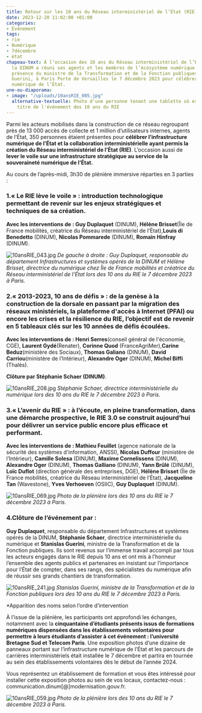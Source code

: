 ```yaml
---
title: Retour sur les 10 ans du Réseau interministériel de l’État (RIE)
date: 2023-12-20 11:02:00 +01:00
categories:
- Événement
tags:
- rie
- Numérique
- 7décembre
- état
chapeau-text: À l’occasion des 10 ans du Réseau interministériel de l’État (RIE),
  la DINUM a réuni ses agents et les membres de l’écosystème numérique public, en
  présence du ministre de la Transformation et de la Fonction publiques Stanislas
  Guerini, à Paris Porte de Versailles le 7 décembre 2023 pour célébrer l’infrastructure
  numérique de l’État.
une-ou-diaporama:
- image: "/uploads/10ansRIE_005.jpg"
  alternative-textuelle: Photo d'une personne tenant une tablette où est affiché le
    titre de l'événement des 10 ans du RIE
---
```


Parmi les acteurs mobilisés dans la construction de ce réseau regroupant près de 13 000 accès de collecte et 1 million d’utilisateurs internes, agents de l’État, 350 personnes étaient présentes pour **célébrer l’infrastructure numérique de l’État et la collaboration interministérielle ayant permis la création du Réseau interministériel de l’État (RIE)**. L’occasion aussi de **lever le voile sur une infrastructure stratégique au service de la souveraineté numérique de l’État.**

Au cours de l’après-midi, 3h30 de plénière immersive réparties en 3 parties :

### 1.**« Le RIE lève le voile »** : introduction technologique permettant de revenir sur les enjeux stratégiques et techniques de sa création. 



**Avec les interventions de : Guy Duplaquet** (DINUM), **Hélène Brisset**(Île de France mobilités,  créatrice du Réseau interministériel de l’État),**Louis di Benedetto** (DINUM), **Nicolas Pommarede** (DINUM), **Romain Hinfray** (DINUM).


![10ansRIE_043.jpg](/uploads/10ansRIE_043.jpg)
*De gauche à droite : Guy Duplaquet, responsable du département Infrastructures et systèmes opérés de la DINUM et Hélène Brisset, directrice du numérique chez Île de France mobilités et créatrice du Réseau interministériel de l’État lors des 10 ans du RIE le 7 décembre 2023 à Paris.*

### 2.**« 2013-2023, 10 ans de défis »** : de la genèse à la construction de la dorsale en passant par la migration des réseaux ministériels, la plateforme d'accès à Internet (PFAI) ou encore les crises et la résilience du RIE, l’objectif est de revenir en 5 tableaux clés sur les 10 années de défis écoulées.



**Avec les interventions de : Henri Serres**(conseil général de l'économie, CGE), **Laurent Gydé**(Renater), **Corinne Quod** (FranceAgriMer),**Carine Beduz**(ministère des Sociaux), **Thomas Galiano** (DINUM), **David Carriou**(ministère de l’Intérieur), **Alexandre Oger** (DINUM), **Michel Biffi** (Thalès).



**Clôture par Stéphanie Schaer (DINUM)**.



![10ansRIE_208.jpg](/uploads/10ansRIE_208.jpg)
*Stéphanie Schaer, directrice interministérielle du numérique lors des 10 ans du RIE le 7 décembre 2023 à Paris.*

### **3.« L’avenir du RIE »** : à l’écoute, en pleine transformation, dans une démarche prospective, le RIE 3.0 se construit aujourd’hui  pour délivrer un service public encore plus efficace et performant. 



**Avec les interventions de : Mathieu Feuillet** (agence nationale de la sécurité des systèmes d'information, ANSSI), **Nicolas Duffour** (ministère de l’Intérieur), **Camille Solesa** (DINUM), **Maxime Cornelissens** (DINUM), **Alexandre Oger** (DINUM), **Thomas Galliano** (DINUM), **Yann Brûlé** (DINUM), **Loïc Duflot** (direction générale des entreprises, DGE), **Hélène Brisset** (Île de France mobilités,  créatrice du Réseau interministériel de l’État), **Jacqueline Tan** (Wavestone), **Yves Verhoeven** (OSIIC), **Guy Duplaquet** (DINUM).


![10ansRIE_069.jpg](/uploads/10ansRIE_069.jpg)
*Photo de la plénière lors des 10 ans du RIE le 7 décembre 2023 à Paris.*
 
### 4.**Clôture** de l’événement par :  
**Guy Duplaquet**, responsable du département Infrastructures et systèmes opérés de la DINUM, **Stéphanie Schaer**, directrice interministérielle du numérique et **Stanislas Guerini**, ministre de la Transformation et de la Fonction publiques. Ils  sont revenus sur l’immense travail accompli par tous les acteurs engagés dans le RIE depuis 10 ans et ont mis à l’honneur l’ensemble des agents publics et partenaires en insistant sur l’importance pour l’État de compter, dans ses rangs, des spécialistes du numérique afin de réussir ses grands chantiers de transformation. 



![10ansRIE_241.jpg](/uploads/10ansRIE_241.jpg)
*Stanislas Guerini, ministre de la Transformation et de la Fonction publiques lors des 10 ans du RIE le 7 décembre 2023 à Paris.*



*Apparition des noms selon l’ordre d’intervention



À l’issue de la plénière, les participants ont approfondi les échanges, notamment avec la **cinquantaine d’étudiants présents issus de formations numériques dispensées dans les établissements volontaires pour permettre à leurs étudiants d’assister à cet événement : l’université Bretagne Sud et Telecom Paris**. Une exposition photos d’une dizaine de panneaux portant sur l’infrastructure numérique de l’État et les parcours de carrières interministériels était installée le 7 décembre et partira en tournée au sein des établissements volontaires dès le début de l’année 2024.




Vous représentez un établissement de formation et vous êtes intéressé pour installer cette exposition photos au sein de vos locaux, contactez-nous : communication.dinum[@]modernisation.gouv.fr. 

![10ansRIE_059.jpg](/uploads/10ansRIE_059.jpg)
*Photo de la plénière lors des 10 ans du RIE le 7 décembre 2023 à Paris.*
